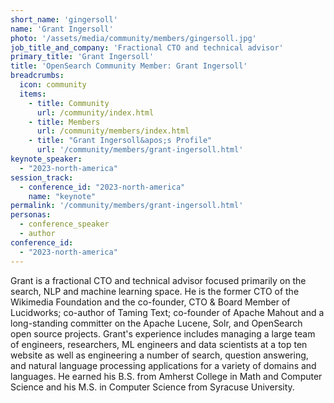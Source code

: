 ```yaml
---
short_name: 'gingersoll'
name: 'Grant Ingersoll'
photo: '/assets/media/community/members/gingersoll.jpg'
job_title_and_company: 'Fractional CTO and technical advisor'
primary_title: 'Grant Ingersoll'
title: 'OpenSearch Community Member: Grant Ingersoll'
breadcrumbs:
  icon: community
  items:
    - title: Community
      url: /community/index.html
    - title: Members
      url: /community/members/index.html
    - title: "Grant Ingersoll&apos;s Profile"
      url: '/community/members/grant-ingersoll.html'
keynote_speaker:
  - "2023-north-america"
session_track: 
  - conference_id: "2023-north-america"
    name: "keynote"
permalink: '/community/members/grant-ingersoll.html'
personas:
  - conference_speaker
  - author
conference_id:
  - "2023-north-america"
---
```

Grant is a fractional CTO and technical advisor focused primarily on the search, NLP and machine learning space. He is the former CTO of the Wikimedia Foundation and the co-founder, CTO & Board Member of Lucidworks; co-author of Taming Text; co-founder of Apache Mahout and a long-standing committer on the Apache Lucene, Solr, and OpenSearch open source projects. Grant's experience includes managing a large team of engineers, researchers, ML engineers and data scientists at a top ten website as well as engineering a number of search, question answering, and natural language processing applications for a variety of domains and languages. He earned his B.S. from Amherst College in Math and Computer Science and his M.S. in Computer Science from Syracuse University.

